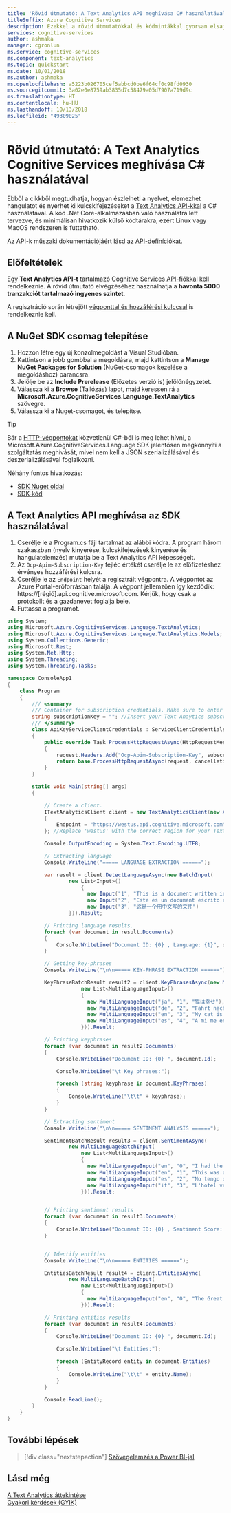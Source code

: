 ```yaml
---
title: 'Rövid útmutató: A Text Analytics API meghívása C# használatával'
titleSuffix: Azure Cognitive Services
description: Ezekkel a rövid útmutatókkal és kódmintákkal gyorsan elsajátíthatja a Text Analytics API használatának alapjait.
services: cognitive-services
author: ashmaka
manager: cgronlun
ms.service: cognitive-services
ms.component: text-analytics
ms.topic: quickstart
ms.date: 10/01/2018
ms.author: ashmaka
ms.openlocfilehash: a5223b026705cef5abbcd0be6f64cf0c98fd0930
ms.sourcegitcommit: 3a02e0e8759ab3835d7c58479a05d7907a719d9c
ms.translationtype: HT
ms.contentlocale: hu-HU
ms.lasthandoff: 10/13/2018
ms.locfileid: "49309025"
---
```

# <a name="quickstart-using-c-to-call-the-text-analytics-cognitive-service"></a>Rövid útmutató: A Text Analytics Cognitive Services meghívása C# használatával
<a name="HOLTop"></a>

Ebből a cikkből megtudhatja, hogyan észlelheti a nyelvet, elemezhet hangulatot és nyerhet ki kulcskifejezéseket a [Text Analytics API-kkal](//go.microsoft.com/fwlink/?LinkID=759711) a C# használatával. A kód .Net Core-alkalmazásban való használatra lett tervezve, és minimálisan hivatkozik külső kódtárakra, ezért Linux vagy MacOS rendszeren is futtatható.

Az API-k műszaki dokumentációjáért lásd az [API-definíciókat](//go.microsoft.com/fwlink/?LinkID=759346).

## <a name="prerequisites"></a>Előfeltételek

Egy **Text Analytics API-t** tartalmazó [Cognitive Services API-fiókkal](https://docs.microsoft.com/azure/cognitive-services/cognitive-services-apis-create-account) kell rendelkeznie. A rövid útmutató elvégzéséhez használhatja a **havonta 5000 tranzakciót tartalmazó ingyenes szintet**.

A regisztráció során létrejött [végponttal és hozzáférési kulccsal](../How-tos/text-analytics-how-to-access-key.md) is rendelkeznie kell. 


## <a name="install-the-nuget-sdk-package"></a>A NuGet SDK csomag telepítése
1. Hozzon létre egy új konzolmegoldást a Visual Studióban.
1. Kattintson a jobb gombbal a megoldásra, majd kattintson a **Manage NuGet Packages for Solution** (NuGet-csomagok kezelése a megoldáshoz) parancsra.
1. Jelölje be az **Include Prerelease** (Előzetes verzió is) jelölőnégyzetet.
1. Válassza ki a **Browse** (Tallózás) lapot, majd keressen rá a **Microsoft.Azure.CognitiveServices.Language.TextAnalytics** szövegre.
1. Válassza ki a Nuget-csomagot, és telepítse.

> [!Tip]
>  Bár a [HTTP-végpontokat](https://westus.dev.cognitive.microsoft.com/docs/services/TextAnalytics.V2.0/operations/56f30ceeeda5650db055a3c6) közvetlenül C#-ból is meg lehet hívni, a Microsoft.Azure.CognitiveServices.Language SDK jelentősen megkönnyíti a szolgáltatás meghívását, mivel nem kell a JSON szerializálásával és deszerializálásával foglalkozni.
>
> Néhány fontos hivatkozás:
> - [SDK Nuget oldal](https://www.nuget.org/packages/Microsoft.Azure.CognitiveServices.Language.TextAnalytics)
> - [SDK-kód ](https://github.com/Azure/azure-sdk-for-net/tree/psSdkJson6/src/SDKs/CognitiveServices/dataPlane/Language/TextAnalytics)


## <a name="call-the-text-analytics-api-using-the-sdk"></a>A Text Analytics API meghívása az SDK használatával
1. Cserélje le a Program.cs fájl tartalmát az alábbi kódra. A program három szakaszban (nyelv kinyerése, kulcskifejezések kinyerése és hangulatelemzés) mutatja be a Text Analytics API képességeit.
1. Az `Ocp-Apim-Subscription-Key` fejléc értékét cserélje le az előfizetéshez érvényes hozzáférési kulcsra.
1. Cserélje le az `Endpoint` helyét a regisztrált végpontra. A végpontot az Azure Portal-erőforrásban találja. A végpont jellemzően így kezdődik: https://[régió].api.cognitive.microsoft.com. Kérjük, hogy csak a protokollt és a gazdanevet foglalja bele.
1. Futtassa a programot.

```csharp
using System;
using Microsoft.Azure.CognitiveServices.Language.TextAnalytics;
using Microsoft.Azure.CognitiveServices.Language.TextAnalytics.Models;
using System.Collections.Generic;
using Microsoft.Rest;
using System.Net.Http;
using System.Threading;
using System.Threading.Tasks;

namespace ConsoleApp1
{
    class Program
    {
        /// <summary>
        /// Container for subscription credentials. Make sure to enter your valid key.
        string subscriptionKey = ""; //Insert your Text Anaytics subscription key
        /// </summary>
        class ApiKeyServiceClientCredentials : ServiceClientCredentials
        {
            public override Task ProcessHttpRequestAsync(HttpRequestMessage request, CancellationToken cancellationToken)
            {
                request.Headers.Add("Ocp-Apim-Subscription-Key", subscriptionKey);
                return base.ProcessHttpRequestAsync(request, cancellationToken);
            }
        }

        static void Main(string[] args)
        {

            // Create a client.
            ITextAnalyticsClient client = new TextAnalyticsClient(new ApiKeyServiceClientCredentials())
            {
                Endpoint = "https://westus.api.cognitive.microsoft.com"
            }; //Replace 'westus' with the correct region for your Text Analytics subscription

            Console.OutputEncoding = System.Text.Encoding.UTF8;

            // Extracting language
            Console.WriteLine("===== LANGUAGE EXTRACTION ======");

            var result = client.DetectLanguageAsync(new BatchInput(
                    new List<Input>()
                        {
                          new Input("1", "This is a document written in English."),
                          new Input("2", "Este es un document escrito en Español."),
                          new Input("3", "这是一个用中文写的文件")
                    })).Result;

            // Printing language results.
            foreach (var document in result.Documents)
            {
                Console.WriteLine("Document ID: {0} , Language: {1}", document.Id, document.DetectedLanguages[0].Name);
            }

            // Getting key-phrases
            Console.WriteLine("\n\n===== KEY-PHRASE EXTRACTION ======");

            KeyPhraseBatchResult result2 = client.KeyPhrasesAsync(new MultiLanguageBatchInput(
                        new List<MultiLanguageInput>()
                        {
                          new MultiLanguageInput("ja", "1", "猫は幸せ"),
                          new MultiLanguageInput("de", "2", "Fahrt nach Stuttgart und dann zum Hotel zu Fu."),
                          new MultiLanguageInput("en", "3", "My cat is stiff as a rock."),
                          new MultiLanguageInput("es", "4", "A mi me encanta el fútbol!")
                        })).Result;

            // Printing keyphrases
            foreach (var document in result2.Documents)
            {
                Console.WriteLine("Document ID: {0} ", document.Id);

                Console.WriteLine("\t Key phrases:");

                foreach (string keyphrase in document.KeyPhrases)
                {
                    Console.WriteLine("\t\t" + keyphrase);
                }
            }

            // Extracting sentiment
            Console.WriteLine("\n\n===== SENTIMENT ANALYSIS ======");

            SentimentBatchResult result3 = client.SentimentAsync(
                    new MultiLanguageBatchInput(
                        new List<MultiLanguageInput>()
                        {
                          new MultiLanguageInput("en", "0", "I had the best day of my life."),
                          new MultiLanguageInput("en", "1", "This was a waste of my time. The speaker put me to sleep."),
                          new MultiLanguageInput("es", "2", "No tengo dinero ni nada que dar..."),
                          new MultiLanguageInput("it", "3", "L'hotel veneziano era meraviglioso. È un bellissimo pezzo di architettura."),
                        })).Result;


            // Printing sentiment results
            foreach (var document in result3.Documents)
            {
                Console.WriteLine("Document ID: {0} , Sentiment Score: {1:0.00}", document.Id, document.Score);
            }


            // Identify entities
            Console.WriteLine("\n\n===== ENTITIES ======");

            EntitiesBatchResult result4 = client.EntitiesAsync(
                    new MultiLanguageBatchInput(
                        new List<MultiLanguageInput>()
                        {
                          new MultiLanguageInput("en", "0", "The Great Depression began in 1929. By 1933, the GDP in America fell by 25%.")
                        })).Result;

            // Printing entities results
            foreach (var document in result4.Documents)
            {
                Console.WriteLine("Document ID: {0} ", document.Id);

                Console.WriteLine("\t Entities:");

                foreach (EntityRecord entity in document.Entities)
                {
                    Console.WriteLine("\t\t" + entity.Name);
                }
            }

            Console.ReadLine();
        }
    }
}
```

## <a name="next-steps"></a>További lépések

> [!div class="nextstepaction"]
> [Szövegelemzés a Power BI-jal](../tutorials/tutorial-power-bi-key-phrases.md)

## <a name="see-also"></a>Lásd még 

 [A Text Analytics áttekintése](../overview.md)  
 [Gyakori kérdések (GYIK)](../text-analytics-resource-faq.md)

